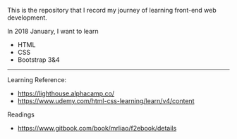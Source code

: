 This is the repository that I record my journey of learning front-end web development.

In 2018 January, I want to learn

* HTML
* CSS
* Bootstrap 3&4

***
Learning Reference:
* https://lighthouse.alphacamp.co/
* https://www.udemy.com/html-css-learning/learn/v4/content

Readings
* https://www.gitbook.com/book/mrliao/f2ebook/details
